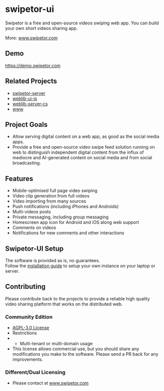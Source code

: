 # swipetor-ui

Swipetor is a free and open-source videos swiping web app. You can build your own short videos sharing app.

More: www.swipetor.com

## Demo

https://demo.swipetor.com

## Related Projects

- [swipetor-server](https://github.com/swipetor/swipetor-server)
- [weblib-ui-js](https://github.com/atas/weblib-ui-js)
- [weblib-server-cs](https://github.com/atas/weblib-server-cs)
- [www](https://github.com/swipetor/swipetor-www)

## Project Goals

- Allow serving digital content on a web app, as good as the social media apps.
- Provide a free and open-source video swipe feed solution running on web to distinguish independent digital content from the influx of mediocre and AI-generated content on social media and from social broadcasting.

## Features

- Mobile-optimised full page video swiping
- Video clip generation from full videos
- Video importing from many sources
- Push notifications (including iPhones and Androids)
- Multi-videos posts
- Private messaging, including group messaging
- Homescreen app icon for Android and iOS along web support
- Comments on videos
- Notifications for new comments and other interactions

## Swipetor-UI Setup

The software is provided as is, no guarantees.  
Follow the [installation guide](docs/setup.md) to setup your own instance on your laptop or server.

## Contributing

Please contribute back to the projects to provide a reliable high quality video sharing platform that works on the
distributed
web.

### Community Edition 
- [AGPL-3.0 License](LICENSE)
- Restrictions
- - Multi-tenant or multi-domain usage
- This license allows commercial use, but you should share any modifications you make to the software. Please send a
    PR back for any improvements.

### Different/Dual Licensing
- Please contact at www.swipetor.com
